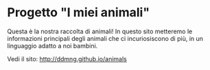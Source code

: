 # Progetto "I miei animali"

Questa è la nostra raccolta di animali! In questo sito metteremo le
informazioni principali degli animali che ci
incuriosiscono di più, in un linguaggio adatto a noi bambini.

Vedi il sito: http://ddmng.github.io/animals
